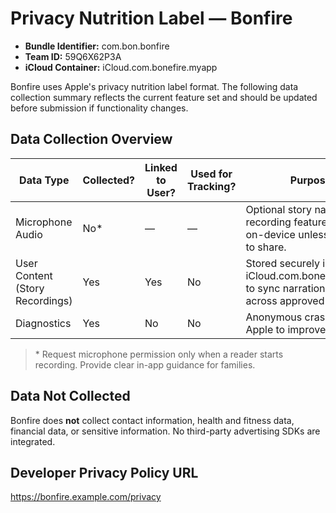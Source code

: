 # Privacy Nutrition Label — Bonfire

- **Bundle Identifier:** com.bon.bonfire
- **Team ID:** 59Q6X62P3A
- **iCloud Container:** iCloud.com.bonefire.myapp

Bonfire uses Apple's privacy nutrition label format. The following data collection summary reflects the current feature set and should be updated before submission if functionality changes.

## Data Collection Overview
| Data Type | Collected? | Linked to User? | Used for Tracking? | Purpose |
|-----------|------------|-----------------|--------------------|---------|
| Microphone Audio | No* | — | — | Optional story narration recording feature remains on-device unless user opts to share. |
| User Content (Story Recordings) | Yes | Yes | No | Stored securely in iCloud.com.bonefire.myapp to sync narration clips across approved devices. |
| Diagnostics | Yes | No | No | Anonymous crash logs via Apple to improve stability. |

> \* Request microphone permission only when a reader starts recording. Provide clear in-app guidance for families.

## Data Not Collected
Bonfire does **not** collect contact information, health and fitness data, financial data, or sensitive information. No third-party advertising SDKs are integrated.

## Developer Privacy Policy URL
https://bonfire.example.com/privacy
